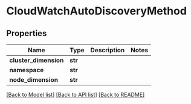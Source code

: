 # CloudWatchAutoDiscoveryMethod

## Properties
Name | Type | Description | Notes
------------ | ------------- | ------------- | -------------
**cluster_dimension** | **str** |  | 
**namespace** | **str** |  | 
**node_dimension** | **str** |  | 

[[Back to Model list]](../README.md#documentation-for-models) [[Back to API list]](../README.md#documentation-for-api-endpoints) [[Back to README]](../README.md)


